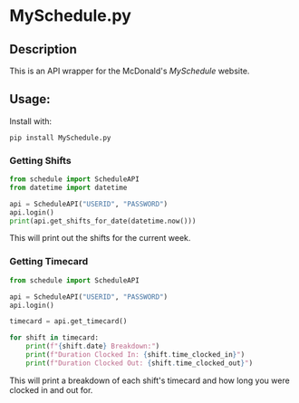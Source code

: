 # MySchedule.py

## Description
This is an API wrapper for the McDonald's *MySchedule* website.

## Usage:

Install with:
```
pip install MySchedule.py
```

### Getting Shifts

```python
from schedule import ScheduleAPI
from datetime import datetime

api = ScheduleAPI("USERID", "PASSWORD")
api.login()
print(api.get_shifts_for_date(datetime.now()))
```
This will print out the shifts for the current week.


### Getting Timecard
```py
from schedule import ScheduleAPI

api = ScheduleAPI("USERID", "PASSWORD")
api.login()

timecard = api.get_timecard()

for shift in timecard:
    print(f"{shift.date} Breakdown:")
    print(f"Duration Clocked In: {shift.time_clocked_in}")
    print(f"Duration Clocked Out: {shift.time_clocked_out}")
```
This will print a breakdown of each shift's timecard and how long you were clocked in and out for.